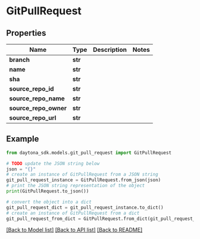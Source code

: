 # GitPullRequest


## Properties

Name | Type | Description | Notes
------------ | ------------- | ------------- | -------------
**branch** | **str** |  | 
**name** | **str** |  | 
**sha** | **str** |  | 
**source_repo_id** | **str** |  | 
**source_repo_name** | **str** |  | 
**source_repo_owner** | **str** |  | 
**source_repo_url** | **str** |  | 

## Example

```python
from daytona_sdk.models.git_pull_request import GitPullRequest

# TODO update the JSON string below
json = "{}"
# create an instance of GitPullRequest from a JSON string
git_pull_request_instance = GitPullRequest.from_json(json)
# print the JSON string representation of the object
print(GitPullRequest.to_json())

# convert the object into a dict
git_pull_request_dict = git_pull_request_instance.to_dict()
# create an instance of GitPullRequest from a dict
git_pull_request_from_dict = GitPullRequest.from_dict(git_pull_request_dict)
```
[[Back to Model list]](../README.md#documentation-for-models) [[Back to API list]](../README.md#documentation-for-api-endpoints) [[Back to README]](../README.md)


